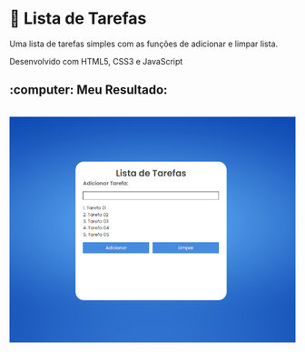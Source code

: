 # :rocket: Lista de Tarefas
<p> Uma lista de tarefas simples com as funções de adicionar e limpar lista.</p>
<p> Desenvolvido com HTML5, CSS3 e JavaScript</p>
<h2> :computer: Meu Resultado: </h2><br>
<img src="https://github.com/souzarayane/JavaScript-Iniciante/blob/main/ToDoList/img/ToDoList.png" width:40%> 
